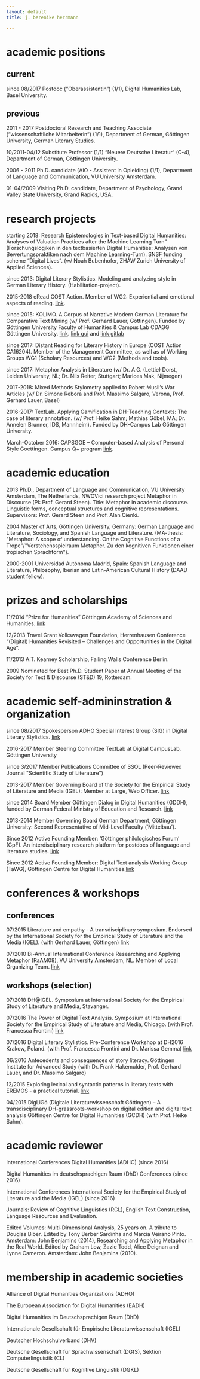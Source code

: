 ```yaml
---
layout: default
title: j. berenike herrmann

---
```


# academic positions
## current
since 08/2017  Postdoc (“Oberassistentin“) (1/1),	Digital Humanities Lab, Basel University.

## previous
2011 - 2017 Postdoctoral Research and Teaching Associate (“wissenschaftliche Mitarbeiterin“) (1/1), Department of German, Göttingen University, German Literary Studies.

10/2011-04/12	Substitute Professor (1/1) “Neuere Deutsche Literatur“ (C-4), Department of German, Göttingen University.

2006 - 2011  Ph.D. candidate (AiO - Assistent in Opleiding) (1/1), Department of Language and Communication, VU University Amsterdam. 

01-04/2009  Visiting Ph.D. candidate, Department of Psychology, Grand Valley State University, Grand Rapids, USA.

# research projects

starting 2018: Research Epistemologies in Text-based Digital Humanities: Analyses of Valuation Practices after the Machine Learning Turn” (Forschungslogiken in den textbasierten Digital Humanities: Analysen von Bewertungspraktiken nach dem Machine Learning-Turn). SNSF funding scheme “Digital Lives”. (w/ Noah Bubenhofer, ZHAW Zurich University of Applied Sciences).

since 2013:	Digital Literary Stylistics. Modeling and analyzing style in German Literary History. (Habilitation-project).

2015-2018	eRead COST Action. Member of WG2: Experiential and emotional aspects of reading. [link](http://ereadcost.eu/).

since 2015: KOLIMO. A Corpus of Narrative Modern German Literature for Comparative Text Mining (w/ Prof. Gerhard Lauer, Göttingen). Funded by Göttingen University Faculty of Humanities & Campus Lab CDAGG Göttingen University. [link](https://www.kolimo.uni-goettingen.de/). [link gui](https://kolimo.uni-goettingen.de/index.html) and [link gitlab](https://gitlab.gwdg.de/kolimo/exist-app)


since 2017: Distant Reading for Literary History in Europe (COST Action CA16204). Member of the Management Committee, as well as of Working Groups WG1 (Scholary Resources) and WG2 (Methods and tools).

since 2017: Metaphor Analysis in Literature (w/ Dr. A.G. (Lettie) Dorst, Leiden University, NL; Dr. Nils Reiter, Stuttgart; Marloes Mak, Nijmegen)

2017-2018: Mixed Methods Stylometry applied to Robert Musil’s War Articles (w/ Dr. Simone Rebora and Prof. Massimo Salgaro, Verona, Prof. Gerhard Lauer, Basel)

2016-2017: TextLab. Applying Gamification in DH-Teaching Contexts: The case of literary annotation. (w/ Prof. Heike Sahm; Mathias Göbel, MA; Dr. Annelen Brunner, IDS, Mannheim). Funded by DH-Campus Lab Göttingen University.

March-October 2016: CAPSGOE – Computer-based Analysis of Personal Style Goettingen. Campus Q+ program [link](https://capsgoe.wordpress.com/).


# academic education

2013 		Ph.D., Department of Language and Communication, VU University Amsterdam, The Netherlands, NWOVici research project Metaphor in Discourse (PI: Prof. Gerard Steen). Title: Metaphor in academic discourse. Linguistic forms, conceptual structures and cognitive representations. Supervisors: Prof. Gerard Steen and Prof. Alan Cienki.

2004 		Master of Arts, Göttingen University, Germany: German Language and Literature, Sociology, and Spanish Language and Literature. (MA-thesis: "Metaphor: A scope of understanding. On the Cognitive Functions of a Trope"/"Verstehensspielraum Metapher. Zu den kognitiven Funktionen einer tropischen Sprachform"). 

2000-2001 	Universidad Autónoma Madrid, Spain: Spanish Language and Literature, Philosophy, Iberian and Latin-American Cultural History (DAAD student fellow).

# prizes and scholarships

11/2014	“Prize for Humanities” Göttingen Academy of Sciences and Humanities. [link](https://adw-goe.de/en/awards/categories/preis-fuer-geisteswissenschaften/preistraeger/)

12/2013	Travel Grant Volkswagen Foundation, Herrenhausen Conference “(Digital) Humanities Revisited – Challenges and Opportunities in the Digital Age”.

11/2013	A.T. Kearney Scholarship, Falling Walls Conference Berlin.

2009	Nominated for Best Ph.D. Student Paper at Annual Meeting of the Society for Text & Discourse (ST&D) 19, Rotterdam.</p>

# academic self-admininstration & organization

since 08/2017	Spokesperson ADHO Special Interest Group (SIG) in Digital Literary Stylistics. [link](http://dls.hypotheses.org/)

2016-2017 		Member Steering Committee TextLab at Digital CampusLab, Göttingen University

since 3/2017 	Member Publications Committee of SSOL (Peer-Reviewed Journal "Scientific Study of Literature")

2013-2017	    Member Governing Board of the Society for the Empirical Study of Literature and Media (IGEL): Member at Large, Web Officer. [link](http://www.igel.uni-goettingen.de)

since 2014	Board Member Göttingen Dialog in Digital Humanities (GDDH), funded by German Federal Ministry of Education and Research. [link](http://www.gcdh.de/en/events/gottingen-dialog-digital-humanities)

2013-2014	  Member Governing Board German Department, Göttingen University: Second Representative of Mid-Level Faculty (‘Mittelbau’).

Since 2012	Active Founding Member: ‘Göttinger philologisches Forum’ (GpF). An interdisciplinary research platform for postdocs of language and literature studies. [link](http://www.uni-Göttingen.de/en/351956.html)

Since 2012	Active Founding Member: Digital Text analysis Working Group (TaWG), Göttingen Centre for Digital Humanities.[link](http://www.gcdh.de/en/research/digital-text-analysis/)

# conferences & workshops 

## conferences

07/2015 	Literature and empathy - A transdisciplinary symposium. Endorsed by the International Society for the Empirical Study of Literature and the Media (IGEL). (with Gerhard Lauer, Göttingen) [link](http://www.literatureandempathy.uni-goettingen.de)

07/2010 	Bi-Annual International Conference Researching and Applying Metaphor (RaAM08), VU University Amsterdam, NL. Member of Local Organizing Team. [link](http://www.raam.org.uk/Amsterdam_2010.html)


## workshops (selection)

07/2018			DH@IGEL. Symposium at International Society for the Empirical Study of Literature and Media, Stavanger. 

07/2016		The Power of Digital Text Analysis. Symposium at International Society for the Empirical Study of Literature and Media, Chicago. (with Prof. Francesca Frontini) [link](https://sites.google.com/site/igelchicago2016/program/prelim_program)

07/2016		Digital Literary Stylistics. Pre-Conference Workshop at DH2016 Krakow, Poland. (with Prof. Francesca Frontini and Dr. Marissa Gemma) [link](http://digitalliterarystylistic.github.io/)

06/2016		Antecedents and consequences of story literacy. Göttingen Institute for Advanced Study (with Dr. Frank Hakemulder, Prof. Gerhard Lauer, and Dr. Massimo Salgaro)

12/2015		Exploring lexical and syntactic patterns in literary texts with EREMOS - a practical tutorial. [link](http://www.uni-goettingen.de/de/513825.html)

04/2015		DigLiGö (Digitale Literaturwissenschaft Göttingen) – A transdisciplinary DH-grassroots-workshop on digital edition and digital text analysis Göttingen Centre for Digital Humanities (GCDH) (with Prof. Heike Sahm).


# academic reviewer

International Conferences Digital Humanities (ADHO) (since 2016)

Digital Humanities im deutschsprachigen Raum (DhD) Conferences (since 2016)

International Conferences International Society for the Empirical Study of Literature and the Media (IGEL) (since 2016)

Journals: Review of Cognitive Linguistics (RCL), English Text Construction, Language Resources and Evaluation.

Edited Volumes: Multi-Dimensional Analysis, 25 years on. A tribute to Douglas Biber. Edited by Tony Berber Sardinha and Marcia Veirano Pinto. Amsterdam: John Benjamins (2014), Researching and Applying Metaphor in the Real World. Edited by Graham Low, Zazie Todd, Alice Deignan and Lynne Cameron. Amsterdam: John Benjamins (2010).

# membership in academic societies

Alliance of Digital Humanities Organizations (ADHO)

The European Association for Digital Humanities (EADH)

Digital Humanities im Deutschsprachigen Raum (DhD)

Internationale Gesellschaft für Empirische Literaturwissenschaft (IGEL)

Deutscher Hochschulverband (DHV)

Deutsche Gesellschaft für Sprachwissenschaft (DGfS), Sektion Computerlinguistik (CL)

Deutsche Gesellschaft für Kognitive Linguistik (DGKL)
